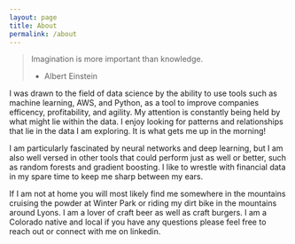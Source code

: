 ```yaml
---
layout: page
title: About
permalink: /about
---
```


> Imagination is more important than knowledge.
> 
>  - Albert Einstein

I was drawn to the field of data science by the ability to use tools such as machine learning, AWS, and Python, as a tool to improve companies efficency, profitability, and agility. My attention is constantly being held by what might lie within the data. I enjoy looking for patterns and relationships that lie in the data I am exploring. It is what gets me up in the morning!

I am particularly fascinated by neural networks and deep learning, but I am also well versed in other tools that could perform just as well or better, such as random forests and gradient boosting. I like to wrestle with financial data in my spare time to keep me sharp between my ears.

If I am not at home you will most likely find me somewhere in the mountains cruising the powder at Winter Park or riding my dirt bike in the mountains around Lyons. I am a lover of craft beer as well as craft burgers. I am a Colorado native and local if you have any questions please feel free to reach out or connect with me on linkedin.
